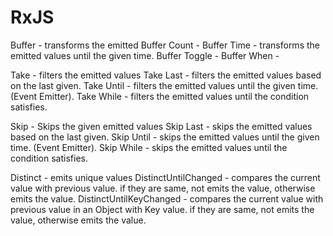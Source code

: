 # RxJS
Buffer - transforms the emitted
Buffer Count - 
Buffer Time - transforms the emitted values until the given time.
Buffer Toggle -
Buffer When -

Take - filters the emitted values
Take Last - filters the emitted values based on the last given.
Take Until - filters the emitted values until the given time. (Event Emitter).
Take While - filters the emitted values until the condition satisfies.

Skip - Skips the given emitted values
Skip Last - skips the emitted values based on the last given.
Skip Until - skips the emitted values until the given time. (Event Emitter).
Skip While - skips the emitted values until the condition satisfies.

Distinct - emits unique values
DistinctUntilChanged - compares the current value with previous value. if they are same, not emits the value, otherwise emits the value.
DistinctUntilKeyChanged - compares the current value with previous value in an Object with Key value. if they are same, not emits the value, otherwise emits the value.
